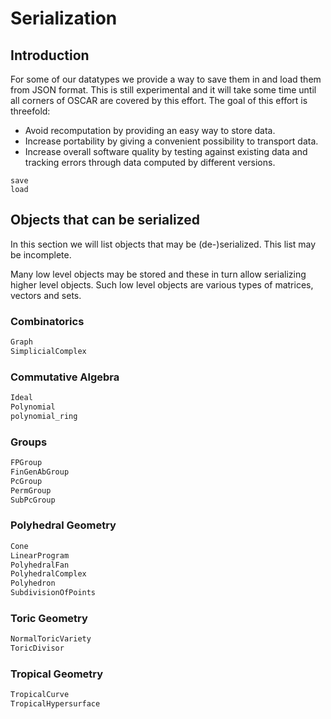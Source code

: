 # Serialization

## Introduction

For some of our datatypes we provide a way to save them in and load them from
JSON format. This is still experimental and it will take some time until all
corners of OSCAR are covered by this effort. The goal of this effort is
threefold:
  - Avoid recomputation by providing an easy way to store data.
  - Increase portability by giving a convenient possibility to transport data.
  - Increase overall software quality by testing against existing data and
    tracking errors through data computed by different versions.

```@docs
save
load
```

## Objects that can be serialized

In this section we will list objects that may be (de-)serialized. This list may
be incomplete.

Many low level objects may be stored and these in turn allow serializing higher
level objects. Such low level objects are various types of matrices, vectors
and sets.

### Combinatorics
```julia
Graph
SimplicialComplex
```

### Commutative Algebra
```julia
Ideal
Polynomial
polynomial_ring
```

### Groups
```julia
FPGroup
FinGenAbGroup
PcGroup
PermGroup
SubPcGroup
```

### Polyhedral Geometry
```julia
Cone
LinearProgram
PolyhedralFan
PolyhedralComplex
Polyhedron
SubdivisionOfPoints
```

### Toric Geometry
```julia
NormalToricVariety
ToricDivisor
```

### Tropical Geometry
```julia
TropicalCurve
TropicalHypersurface
```
